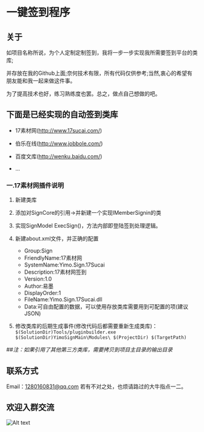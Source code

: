 # 一键签到程序

## 关于
> 
如项目名称所说，为个人定制定制签到，我将一步一步实现我所需要签到平台的类库;
> 
并存放在我的Github上面;奈何技术有限，所有代码仅供参考;当然,衷心的希望有朋友能和我一起来做这件事。
> 
为了提高技术也好，练习熟练度也罢。总之，做点自己想做的吧。

## 下面是已经实现的自动签到类库

* 17素材网(http://www.17sucai.com/)

* 伯乐在线(http://www.jobbole.com/)

* 百度文库(http://wenku.baidu.com/)

* ...


### 一.17素材网插件说明
1. 新建类库

2. 添加对SignCore的引用->并新建一个实现IMemberSignin的类

3. 实现SignModel ExecSign()，方法内部即登陆签到处理逻辑。

4. 新建about.xml文件，并正确的配置
    > 
    * Group:Sign
    * FriendlyName:17素材网
    * SystemName:Yimo.Sign.17Sucai
    * Description:17素材网签到
    * Version:1.0
    * Author:易墨
    * DisplayOrder:1 
    * FileName:Yimo.Sign.17Sucai.dll
    * Data:可自由配置的数据，可以使用存放类库需要用到可配置的项(建议JSON)

5. 修改类库的后期生成事件(修改代码后都需要重新生成类库)： `$(SolutionDir)Tools/pluginbuilder.exe $(SolutionDir)YimoSignMain\Modules\ $(ProjectDir) $(TargetPath)`

##_注：如果引用了其他第三方类库，需要拷贝到项目主目录的输出目录_

## 联系方式
Email：1280160831@qq.com
若有不对之处，也烦请路过的大牛指点一二。

## 欢迎入群交流

![Alt text](http://images2015.cnblogs.com/blog/662652/201607/662652-20160702165750452-1312071637.png)
